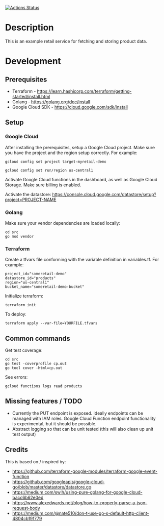 [![Actions Status](https://github.com/leebradley/myretail/workflows/Go/badge.svg)](https://github.com/leebradley/myretail/actions)

# Description

This is an example retail service for fetching and storing product data.

# Development

## Prerequisites
* Terraform - https://learn.hashicorp.com/terraform/getting-started/install.html
* Golang - https://golang.org/doc/install
* Google Cloud SDK - https://cloud.google.com/sdk/install

## Setup

### Google Cloud

After installing the prerequisites, setup a Google Cloud project. Make sure you have the project and the region setup correctly. For example:

```
gcloud config set project target-myretail-demo
```

```
gcloud config set run/region us-central1
```

Activate Google Cloud functions in the dashboard, as well as Google Cloud Storage. Make sure billing is enabled.

Activate the datastore:
https://console.cloud.google.com/datastore/setup?project=PROJECT-NAME

### Golang

Make sure your vendor dependencies are loaded locally:

```
cd src
go mod vendor
```

### Terraform

Create a tfvars file conforming with the variable definition in variables.tf. For example:
```
project_id="someretail-demo"
datastore_id="products"
region="us-central1"
bucket_name="someretail-demo-bucket"
```

Initialize terraform:

```
terraform init
```

To deploy:

```
terraform apply --var-file=YOURFILE.tfvars
```

## Common commands

Get test coverage:

```
cd src
go test -coverprofile cp.out
go tool cover -html=cp.out
```

See errors:

```
gcloud functions logs read products
```

## Missing features / TODO

* Currently the PUT endpoint is exposed. Ideally endpoints can be managed with IAM roles. Google Cloud Function endpoint functionality is experimental, but it should be possible.
* Abstract logging so that can be unit tested (this will also clean up unit test output)

## Credits

This is based on / inspired by:
* https://github.com/terraform-google-modules/terraform-google-event-function
* https://github.com/googleapis/google-cloud-go/blob/master/datastore/datastore.go
* https://medium.com/swlh/using-pure-golang-for-google-cloud-bacc6b62e0ed
* https://www.alexedwards.net/blog/how-to-properly-parse-a-json-request-body
* https://medium.com/@nate510/don-t-use-go-s-default-http-client-4804cb19f779